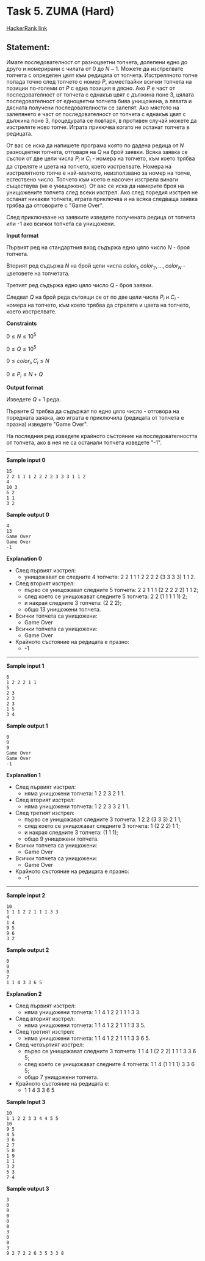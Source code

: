 # Task 5. ZUMA (Hard)

[HackerRank link](<https://www.hackerrank.com/contests/sda-hw-4/challenges/zuma-1>)

## Statement:

Имате последователност от разноцветни топчета, долепени едно до друго и номерирани с чилата от $0$ до $N - 1$. Можете да изстрелвате топчета с определен цвят към редицата от топчета. Изстреляното топче попада точно след топчето с номер $P$, измествайки всички топчета на позиции по-големи от $P$ с една позиция в дясно. Aко $P$ e част от последователност от топчета с еднакъв цвят с дължина поне $3$, цялата последователност от едноцветни топчета бива унищожена, а лявата и дясната получени последователности се залепят. Ако мястото на залепянето е част от последователност от топчета с еднакъв цвят с дължина поне $3$, процедурата се повтаря, в противен случай можете да изстреляте ново топче. Играта прикючва когато не останат топчета в редицата.

От вас се иска да напишете програма която по дадена редица от $N$ разноцветни топчета, отговаря на $Q$ на брой заявки. Всяка заявка се състои от две цели числа $P_i$ и $C_i$ - номера на топчето, към което трябва да стреляте и цвета на топчето, което изстрелвате. Номера на изстрелятното топче е най-малкото, неизползвано за номер на топче, естествено число. Топчето към което е насочен изстрела винаги съществува (не е унищожено). От вас се иска да намерите броя на унищожените топчета след всеки изстрел. Ако след поредия изстрел не останат никакви топчета, играта приключва и на всяка следваща заявка трябва да отговорите с "Game Over".

След приключване на заявките изведете получената редица от топчета или -1 ако всички топчета са унищожени.

**Input format**

Първият ред на стандартния вход съдържа едно цяло число $N$ - броя топчета.

Вторият ред съдържа $N$ на брой цели числа $color_1,color_2,\dots,color_N$ - цветовете на топчетата.

Третият ред съдържа едно цяло число $Q$ - броя заявки.

Следват $Q$ на брой реда сътоящи се от по две цели числа $P_i$ и $C_i$ - номера на топчето, към което трябва да стреляте и цвета на топчето, което изстрелвате.

**Constraints**

$0\le N\le 10^5$ 

$0\le Q\le 10^5$

$0\le color_i, C_i\le N$

$0\le P_i \le N + Q$

**Output format**

Изведете $Q+1$ реда.

Първите $Q$ трябва да съдържат по едно цяло число - отговора на поредната заявка, ако играта е приключила (редицата от топчета е празна) изведете "Game Over".

На последния ред изведете крайното състояние на последователността от топчета, ако в нея не са останали топчета изведете "-1".

---

**Sample input 0**

```
15
2 2 1 1 1 2 2 2 2 3 3 3 1 1 2
4
10 3
6 2
1 1
3 2
```

**Sample output 0**

```
4
13
Game Over
Game Over
-1
```

**Explanation 0**

-   След първият изстрел:
    -   унищожават се следните 4 топчета: 2 2 1 1 1 2 2 2 2 (3 3 3 3) 1 1 2.
-   След вторият изстрел:
    -   първо се унищожават следните 5 топчета: 2 2 1 1 1 (2 2 2 2 2) 1 1 2;
    -   след което се унищожават следните 5 топчета: 2 2 (1 1 1 1 1) 2;
    -   и накрая следните 3 топчета: (2 2 2);
    -   общо 13 унищожени топчета.
-   Всички топчета са унищожени:
    -   Game Over
-   Всички топчета са унищожени:
    -   Game Over
-   Крайното състояние на редицата е празно:
    -   -1

---

**Sample input 1**

```
6
1 2 2 2 1 1
5
2 3
2 3
2 3
1 5
3 4
```

**Sample output 1**

```
0
0
9
Game Over
Game Over
-1
```

**Explanation 1**

-   След първият изстрел:
    -   няма унищожени топчета: 1 2 2 3 2 1 1.
-   След вторият изстрел:
    -   няма унищожени топчета: 1 2 2 3 3 2 1 1.
-   След третият изстрел:
    -   първо се унищожават следните 3 топчета: 1 2 2 (3 3 3) 2 1 1;
    -   след което се унищожават следните 3 топчета: 1 (2 2 2) 1 1;
    -   и накрая следните 3 топчета: (1 1 1);
    -   общо 9 унищожени топчета.
-   Всички топчета са унищожени:
    -   Game Over
-   Всички топчета са унищожени:
    -   Game Over
-   Крайното състояние на редицата е празно:
    -   -1

---

**Sample input 2**

```
10
1 1 1 2 2 1 1 1 3 3
4
1 4
9 5
9 6
3 2
```

**Sample output 2**

```
0
0
0
7
1 1 4 3 3 6 5
```

**Explanation 2**

-   След първият изстрел:
    -   няма унищожени топчета: 1 1 4 1 2 2 1 1 1 3 3.
-   След вторият изстрел:
    -   няма унищожени топчета: 1 1 4 1 2 2 1 1 1 3 3 5.
-   След третият изстрел:
    -   няма унищожени топчета: 1 1 4 1 2 2 1 1 1 3 3 6 5.
-   След четвъртият изстрел:
    -   първо се унищожават следните 3 топчета: 1 1 4 1 (2 2 2) 1 1 1 3 3 6 5;
    -   след което се унищожават следните 4 топчета: 1 1 4 (1 1 1 1) 3 3 6 5;
    -   общо 7 унищожени топчета.
-   Крайното състояние на редицата е:
    -   1 1 4 3 3 6 5

**Sample Input 3**

```
10
1 1 2 2 3 3 4 4 5 5 
10
9 5
4 5
3 6
2 7
5 8
1 9
1 1
3 2
5 3
7 4
```

**Sample output 3**

```
3
0
0
0
0
0
3
0
0
3
9 2 7 2 2 6 3 5 3 3 8
```